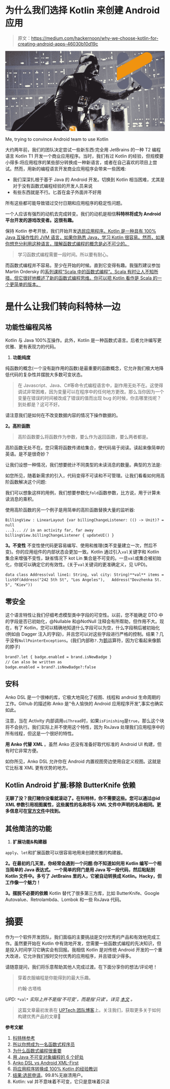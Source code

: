 # 为什么我们选择 Kotlin 来创建 Android 应用

> 原文：<https://medium.com/hackernoon/why-we-choose-kotlin-for-creating-android-apps-46030b10d19c>

![](img/e2d84511126dcf1856e2309595794db6.png)

Me, trying to convince Android team to use Kotlin

大约两年前，我们的团队决定尝试一些新东西:完全用 JetBrains 的一种 T2 编程语言 Kotlin T1 开发一个商业应用程序。当时，我们有过 Kotlin 的经验，但规模要小得多:将应用程序的某些部分转换成一种新语言，或者在自己喜欢的项目上尝试。然而，用新的编程语言开发商业应用程序会带来一些困难:

*   我们深深扎根于基于 Java 的 Android 开发。切换到 Kotlin 相当困难，尤其是对于没有函数式编程经验的开发人员来说
*   有些东西就是不行。匕首在盒子外面并不好用

所有这些都可能导致错过交付日期和应用程序的稳定性问题。

一个人应该有强烈的动机去完成转变。我们的动机是相信**科特林将成为 Android 平台开发的游戏改变者。这很有趣。**

保持 Kotlin 参考开放，我们开始开发[选民应用程序。Kotlin 是一种具有 100% Java 互操作性的 JVM 语言，如果你熟悉 Java，学习 Kotlin 很容易。然而，如果你想充分利用这种语言，理解函数式编程的概念是必不可少的。](https://uptech.team/#portfolio)

> 学习函数式编程需要一段时间。所以要有耐心。

而函数式编程并不容易。至少在开始的时候。直到它变得有趣。我强烈建议参加 Martin Ordersky 的[系列课程“Scala 中的函数式编程”。Scala 有时让人不知所措，但它很好地概述了新的函数式编程思维。你可以把 Kotlin 看作是 Scala 的一个更简单的版本。](https://www.coursera.org/specializations/scala)

# 是什么让我们转向科特林一边

## 功能性编程风格

Kotlin 与 Java 100%互操作。此外，Kotlin 是一种函数式语言。后者允许编写更优雅、更有表现力的代码。

1.  **功能纯度**

纯函数的概念(一个没有副作用的函数)是最重要的函数概念，它允许我们极大地降低代码的复杂性并摆脱大多数可变状态。

> 在 Javascript、Java、C#等命令式编程语言中，副作用无处不在。这使得调试非常困难，因为变量可以在程序中的任何地方更改。那么当你因为一个变量在错误的时间被改成了错误的值而出现 bug 的时候，你去哪里找呢？到处都是？这可不好。

请注意我们是如何在不改变数据内容的情况下操作数据的。

**2。高阶函数**

> 高阶函数要么将函数作为参数，要么作为返回函数，要么两者都是。

高阶函数无处不在。您只需将函数传递给集合，使代码易于阅读。读起来像简单的英语。是不是很奇妙？

让我们设想一种情况，我们想要统计不同类型的未读消息的数量。典型的方法是:

如您所见，随着新需求的引入，代码变得不可读和不可管理。让我们看看如何用高阶函数解决这个问题:

我们可以想象这样的用例，我们想要参数化`fold`函数参数，比方说，用于计算未读消息的乘积。

使用高阶函数的另一个例子是用简单的高阶函数替换大量的监听器:

```
BillingView : LinearLayout {var billingChangeListener: (() -> Unit)? = null
...}... // in an activity far, far away
billingView.billingChangeListener { updateUI() }
```

**3。不变性** 不变性使代码更容易编写、使用和推理(类不变量建立一次，然后不变)。你的应用组件的内部状态会更加一致。Kotlin 通过引入`val`关键字和 Kotlin 集合来增强不变性，缺省情况下 kot Lin 集合是不可变的。一旦`val`或集合被初始化，你就可以确定它的有效性。(关于`val`关键词的更准确定义，见 UPD)。

```
data class Address(val line1: String, val city: String)**val** items = listOf(Address("242 5th St", "Los Angeles"),   Address("Dovzhenka St. 5", "Kiev"))
```

## 零安全

这个语言特性让我们仔细考虑模型类中字段的可空性。以前，您不能确定 DTO 中的字段是否已初始化，@Nullable 和@NotNull 注释会有所帮助，但作用不大。现在，有了 Kotlin，您可以精确地知道什么字段可以为空，什么字段稍后被初始化(例如由 Dagger 注入的字段)，并且您可以对这些字段进行严格的控制。结果？几乎没有`NullPointerExceptions`。(我们内部称`?.`为[鹅](https://pixabay.com/static/uploads/photo/2014/05/26/11/23/swan-354448_960_720.jpg)运算符，因为它看起来像鹅的脖子)

```
brand?.let { badge.enabled = brand.isNewBadge }
// Can also be written as 
badge.enabled = brand?.isNewBadge?:false
```

## 安科

Anko DSL 是一个很棒的库，它极大地简化了视图、线程和 android 生命周期的工作。Github 的描述称 Anko 是“令人愉快的 Android 应用程序开发”,事实也确实如此。

注意，当在 Activity 内部调用`uiThread`时，如果`isFinishing`是`true`，那么这个块将不会执行。我们实际上并不使用这个特性，因为 RxJava 处理我们应用程序中的所有线程，但这是一个很好的特性。

**用 Anko 代替 XML** 。虽然 Anko 还没有准备好取代标准的 Android UI 构建，但有时它非常方便。

如你所见，Anko DSL 允许你在 Android 内置视图旁边使用自定义视图。这就是它比标准 XML 更有优势的地方。

## Kotlin Android 扩展:移除 ButterKnife 依赖

**无聊了没？我打赌你没看就滚动了。在科特林，你不需要这些。您可以通过@id XML 参数引用视图属性，这些属性的名称将与 XML 文件中声明的名称相同。更多信息可在[官方文件](https://kotlinlang.org/docs/tutorials/android-plugin.html)中找到。**

## 其他简洁的功能

1.  **扩展功能&构建器**

`apply`、`let`和扩展函数可以很容易地用来创建优雅的构建器。

**2。在最初的几天里，你经常会遇到一个问题:你不知道如何用 Kotlin 编写一个相当简单的 Java 表达式。
一个简单的窍门是用 Java 写一段代码，然后粘贴到 Kotlin 文件中。多亏了 JetBrains 里的人，它被自动转换成 Kotlin。Hacky，但工作像一个魅力！**

**3。摆脱不必要的依赖** Kotlin 替代了很多第三方库，比如 ButterKnife、Google Autovalue、Retrolambda、Lombok 和一些 RxJava 代码。

# 摘要

作为一个软件开发团队，我们面临的主要挑战是交付优秀的产品和有效地完成工作。虽然要开始在 Kotlin 中有效地开发，您需要一些函数式编程的先决知识，但是投入时间学习它确实会有回报。我相信 Kotlin 是对传统 Android 开发的一个重大改进，它允许我们按时交付优秀的应用程序，并且错误少得多。

请随意提问，我们将乐意帮助其他人完成过渡。在下面分享你的想法/评论吧！

> 穿着衣服编程是你能得到的最大乐趣。
> 
> 约翰·古塔格

*UPD:* `*val*` *实际上并不是指‘不可变’，而是指‘只读’。详见* [*本文*](https://artemzin.com/blog/kotlin-val-does-not-mean-immutable-it-just-means-readonly-yeah/) *。*

> 这篇文章最初发表在 [UPTech 团队博客](http://blog.uptech.team)上。关注我们，获取更多关于如何构建优秀产品的文章💪

**参考文献**

1.  [科特林参考](https://kotlinlang.org/docs/reference/)
2.  [所以你想成为一名函数式程序员](/@cscalfani/so-you-want-to-be-a-functional-programmer-part-1-1f15e387e536#.8cmkitum2)
3.  [为什么函数式编程很重要](https://www.cs.kent.ac.uk/people/staff/dat/miranda/whyfp90.pdf)
4.  [用 Java 不可变对象编程的 6 个好处](https://www.linkedin.com/pulse/20140528113353-16837833-6-benefits-of-programming-with-immutable-objects-in-java)
5.  [Anko DSL vs Android XML-First](http://maximomussini.com/posts/anko-vs-android-xml/)
6.  [将应用程序转换成 100% Kotlin 的经验教训](/keepsafe-engineering/lessons-from-converting-an-app-to-100-kotlin-68984a05dcb6#.jkxs39qko)
7.  [结果:选民申请](https://play.google.com/store/apps/details?id=app.voter.xyz&hl=en)。99.8%无崩溃用户。
8.  Kotlin: val 并不意味着不可变，它只是意味着只读